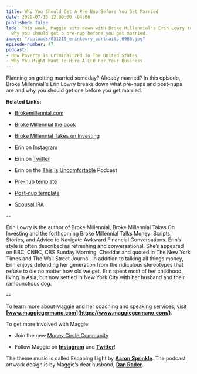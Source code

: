 ```yaml
---
title: Why You Should Get A Pre-Nup Before You Get Married
date: 2020-07-13 12:00:00 -04:00
published: false
lede: This week, Maggie sits down with Broke Millennial's Erin Lowry to talk about
  why you should get a pre-nup before you get married.
image: "/uploads/031219_erinlowry_portraits-0986.jpg"
episode-number: 47
podcast:
- How Poverty Is Criminalized In The United States
- Why You Might Want To Hire A CFO For Your Business
---
```


Planning on getting married someday? Already married? In this episode, Broke Millennial's Erin Lowry breaks down what pre-nups and post-nups are and why you should get one before you get married.

**Related Links:**

* [Brokemillennial.com](https://brokemillennial.com/)

* [Broke Millennial the book](https://www.amazon.com/Broke-Millennial-Scraping-Financial-Together/dp/0143130404)

* [Broke Millennial Takes on Investing](https://www.amazon.com/Broke-Millennial-Takes-Investing-Beginners-ebook/dp/B07FZP4YFY)

* Erin on [Instagram](https://www.instagram.com/brokemillennialblog)

* Erin on [Twitter](https://twitter.com/BrokeMillennial)

* Erin on the [This Is Uncomfortable](https://www.marketplace.org/shows/this-is-uncomfortable-reema-khrais/divorce-story/) Podcast

* [Pre-nup template](https://www.rocketlawyer.com/form/prenuptial-agreement.rl#/)

* [Post-nup template](https://www.findforms.com/single_example.php/example/108/Free_Postnuptial_Agreement)

* [Spousal IRA](https://www.investopedia.com/terms/s/spousal-ira.asp)

--

Erin Lowry is the author of Broke Millennial, Broke Millennial Takes On Investing and the forthcoming Broke Millennial Talks Money: Scripts, Stories, and Advice to Navigate Awkward Financial Conversations. Erin’s style is often described as refreshing and conversational. She’s appeared on BBC, CNBC, CBS Sunday Morning, Cheddar and quoted in The New York Times and The Wall Street Journal. In addition to talking all things money, Erin enjoys defending her generation from the ridiculous stereotypes that refuse to die no matter how old we get. Erin spent most of her childhood living in Asia, but now settled in New York City with her husband and their rambunctious dog.

--

To learn more about Maggie and her coaching and speaking services, visit **[www.maggiegermano.com](https://www.maggiegermano.com/)**.

To get more involved with Maggie:

* Join the new [Money Circle Community](https://www.maggiegermano.com/moneycircle/)

* Follow Maggie on **[Instagram](https://dashboard.simplecast.com/episodes/www.instagram.com/maggiegermano)** and **[Twitter](https://dashboard.simplecast.com/episodes/www.twitter.com/maggiegermano)**!

The theme music is called Escaping Light by **[Aaron Sprinkle](http://aaronsprinklemusic.com/)**. The podcast artwork design is by Maggie’s dear husband, **[Dan Rader](https://danrdesign.com/)**.